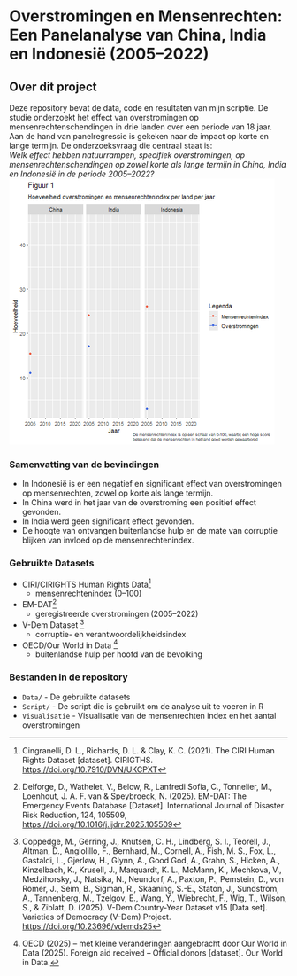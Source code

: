 # Overstromingen en Mensenrechten: Een Panelanalyse van China, India en Indonesië (2005–2022)
## Over dit project
Deze repository bevat de data, code en resultaten van mijn scriptie. De studie onderzoekt het effect van overstromingen op mensenrechtenschendingen in drie landen over een periode van 18 jaar. Aan de hand van panelregressie is gekeken naar de impact op korte en lange termijn. De onderzoeksvraag die centraal staat is:   
_Welk effect hebben natuurrampen, specifiek overstromingen, op mensenrechtenschendingen op zowel korte als lange termijn in China, India en Indonesië in de periode 2005–2022?_   
![](https://github.com/marleen101/Scriptie/blob/main/Visualisatie/Plot-animatie.gif)
### Samenvatting van de bevindingen
- In Indonesië is er een negatief en significant effect van overstromingen op mensenrechten, zowel op korte als lange termijn.  
- In China werd in het jaar van de overstroming een positief effect gevonden.  
- In India werd geen significant effect gevonden.  
- De hoogte van ontvangen buitenlandse hulp en de mate van corruptie blijken van invloed op de mensenrechtenindex.


### Gebruikte Datasets
- CIRI/CIRIGHTS Human Rights Data[^1] 
  - mensenrechtenindex (0–100)  
- EM-DAT[^2]
  - geregistreerde overstromingen (2005–2022)
- V-Dem Dataset [^3]
  - corruptie- en verantwoordelijkheidsindex
- OECD/Our World in Data [^4]
  - buitenlandse hulp per hoofd van de bevolking

 ### Bestanden in de repository
 * `Data/` - De gebruikte datasets
 * `Script/` - De script die is gebruikt om de analyse uit te voeren in R
 * `Visualisatie` - Visualisatie van de mensenrechten index en het aantal overstromingen


[^1]: Cingranelli, D. L., Richards, D. L. & Clay, K. C. (2021). The CIRI Human Rights Dataset [dataset]. CIRIGTHS. https://doi.org/10.7910/DVN/UKCPXT   
[^2]: Delforge, D., Wathelet, V., Below, R., Lanfredi Sofia, C., Tonnelier, M., Loenhout, J. A. F. van & Speybroeck, N. (2025). EM-DAT: The Emergency Events Database [Dataset]. International Journal of Disaster Risk Reduction, 124, 105509, https://doi.org/10.1016/j.ijdrr.2025.105509  
[^3]: Coppedge, M., Gerring, J., Knutsen, C. H., Lindberg, S. I., Teorell, J., Altman, D., Angiolillo, F., Bernhard, M., Cornell, A., Fish, M. S., Fox, L., Gastaldi, L., Gjerløw, H., Glynn, A., Good God, A., Grahn, S., Hicken, A., Kinzelbach, K., Krusell, J., Marquardt, K. L., McMann, K., Mechkova, V., Medzihorsky, J., Natsika, N., Neundorf, A., Paxton, P., Pemstein, D., von Römer, J., Seim, B., Sigman, R., Skaaning, S.-E., Staton, J., Sundström, A., Tannenberg, M., Tzelgov, E., Wang, Y., Wiebrecht, F., Wig, T., Wilson, S., & Ziblatt, D. (2025). V-Dem Country-Year Dataset v15 [Data set]. Varieties of Democracy (V-Dem) Project. https://doi.org/10.23696/vdemds25  
[^4]: OECD (2025) – met kleine veranderingen aangebracht door Our World in Data (2025). Foreign aid received – Official donors [dataset]. Our World in Data.  
 
